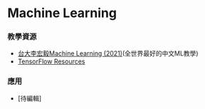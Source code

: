 # Machine Learning

### 教學資源
- [台大李宏毅Machine Learning (2021)](https://www.youtube.com/watch?v=Ye018rCVvOo&list=PLJV_el3uVTsMhtt7_Y6sgTHGHp1Vb2P2J)(全世界最好的中文ML教學)
- [TensorFlow Resources](https://www.tensorflow.org/resources/learn-ml?gclid=CjwKCAjw7vuUBhBUEiwAEdu2pPH67NFPe3lfrtbjWIcTgv2xb-ujW_SvKeSoIj4lXQZkv_ONcAH-dBoCX2EQAvD_BwE#math-concepts)
### 應用
- [待編輯]
